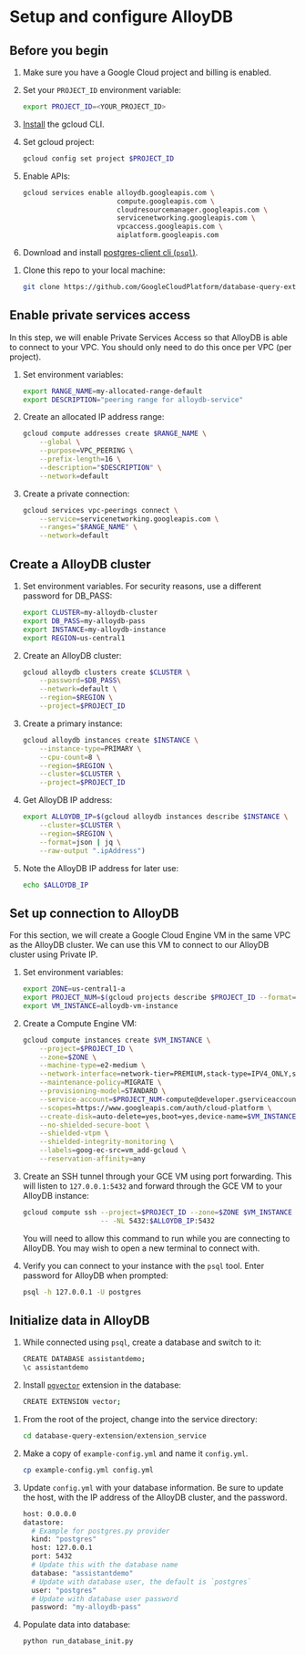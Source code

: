 # Setup and configure AlloyDB 

## Before you begin

1. Make sure you have a Google Cloud project and billing is enabled.

1. Set your `PROJECT_ID` environment variable:

    ```bash
    export PROJECT_ID=<YOUR_PROJECT_ID>
    ```

1. [Install](https://cloud.google.com/sdk/docs/install) the gcloud CLI.

1. Set gcloud project:

    ```bash
    gcloud config set project $PROJECT_ID
    ```

1. Enable APIs:

    ```bash
    gcloud services enable alloydb.googleapis.com \
                           compute.googleapis.com \
                           cloudresourcemanager.googleapis.com \
                           servicenetworking.googleapis.com \
                           vpcaccess.googleapis.com \
                           aiplatform.googleapis.com
    ```
1. Download and install [postgres-client cli (`psql`)][install-psql].

[install-psql]: https://www.timescale.com/blog/how-to-install-psql-on-mac-ubuntu-debian-windows/

1. Clone this repo to your local machine:

    ```bash
    git clone https://github.com/GoogleCloudPlatform/database-query-extension.git
    ```


## Enable private services access

In this step, we will enable Private Services Access so that AlloyDB is able to
connect to your VPC. You should only need to do this once per VPC (per project). 

1. Set environment variables:

    ```bash
    export RANGE_NAME=my-allocated-range-default
    export DESCRIPTION="peering range for alloydb-service"
    ```

1. Create an allocated IP address range:

    ```bash
    gcloud compute addresses create $RANGE_NAME \
        --global \
        --purpose=VPC_PEERING \
        --prefix-length=16 \
        --description="$DESCRIPTION" \
        --network=default
    ```

1. Create a private connection:

    ```bash
    gcloud services vpc-peerings connect \
        --service=servicenetworking.googleapis.com \
        --ranges="$RANGE_NAME" \
        --network=default
    ```


## Create a AlloyDB cluster

1. Set environment variables. For security reasons, use a different password for
   DB_PASS:

    ```bash
    export CLUSTER=my-alloydb-cluster
    export DB_PASS=my-alloydb-pass
    export INSTANCE=my-alloydb-instance
    export REGION=us-central1
    ```

1. Create an AlloyDB cluster:

    ```bash
    gcloud alloydb clusters create $CLUSTER \
        --password=$DB_PASS\
        --network=default \
        --region=$REGION \
        --project=$PROJECT_ID
    ```

1. Create a primary instance:

    ```bash
    gcloud alloydb instances create $INSTANCE \
        --instance-type=PRIMARY \
        --cpu-count=8 \
        --region=$REGION \
        --cluster=$CLUSTER \
        --project=$PROJECT_ID
    ```

1. Get AlloyDB IP address:

    ```bash
    export ALLOYDB_IP=$(gcloud alloydb instances describe $INSTANCE \
        --cluster=$CLUSTER \
        --region=$REGION \
        --format=json | jq \
        --raw-output ".ipAddress")
    ```

1. Note the AlloyDB IP address for later use:

    ```bash
    echo $ALLOYDB_IP
    ```

## Set up connection to AlloyDB

For this section, we will create a Google Cloud Engine VM in the same VPC as the
AlloyDB cluster. We can use this VM to connect to our AlloyDB cluster using
Private IP.

1. Set environment variables:

    ```bash
    export ZONE=us-central1-a
    export PROJECT_NUM=$(gcloud projects describe $PROJECT_ID --format="value(projectNumber)")
    export VM_INSTANCE=alloydb-vm-instance
    ```

1. Create a Compute Engine VM:

    ```bash
    gcloud compute instances create $VM_INSTANCE \
        --project=$PROJECT_ID \
        --zone=$ZONE \
        --machine-type=e2-medium \
        --network-interface=network-tier=PREMIUM,stack-type=IPV4_ONLY,subnet=default \
        --maintenance-policy=MIGRATE \
        --provisioning-model=STANDARD \
        --service-account=$PROJECT_NUM-compute@developer.gserviceaccount.com \
        --scopes=https://www.googleapis.com/auth/cloud-platform \
        --create-disk=auto-delete=yes,boot=yes,device-name=$VM_INSTANCE,image=projects/ubuntu-os-cloud/global/images/ubuntu-2004-focal-v20231025,mode=rw,size=10,type=projects/$PROJECT_ID/zones/$ZONE/diskTypes/pd-balanced \
        --no-shielded-secure-boot \
        --shielded-vtpm \
        --shielded-integrity-monitoring \
        --labels=goog-ec-src=vm_add-gcloud \
        --reservation-affinity=any
    ```

1. Create an SSH tunnel through your GCE VM using port forwarding. This will
   listen to `127.0.0.1:5432` and forward through the GCE VM to your AlloyDB
   instance:

    ```bash
    gcloud compute ssh --project=$PROJECT_ID --zone=$ZONE $VM_INSTANCE \
                       -- -NL 5432:$ALLOYDB_IP:5432
    ```

    You will need to allow this command to run while you are connecting to
    AlloyDB. You may wish to open a new terminal to connect with.

1. Verify you can connect to your instance with the `psql` tool. Enter
   password for AlloyDB when prompted:

    ```bash
    psql -h 127.0.0.1 -U postgres
    ```

## Initialize data in AlloyDB

1. While connected using `psql`, create a database and switch to it:

    ```bash
    CREATE DATABASE assistantdemo;
    \c assistantdemo
    ```

1. Install [`pgvector`][pgvector] extension in the database:

    ```bash
    CREATE EXTENSION vector;
    ```

[pgvector]: https://github.com/pgvector/pgvector

1. From the root of the project, change into the service directory:

    ```bash
    cd database-query-extension/extension_service
    ```
1. Make a copy of `example-config.yml` and name it `config.yml`.

    ```bash
    cp example-config.yml config.yml
    ```

1. Update `config.yml` with your database information. Be sure to update the host, with the IP address of the AlloyDB cluster, and the password.

    ```bash
    host: 0.0.0.0
    datastore:
      # Example for postgres.py provider
      kind: "postgres"
      host: 127.0.0.1
      port: 5432
      # Update this with the database name
      database: "assistantdemo"
      # Update with database user, the default is `postgres`
      user: "postgres"
      # Update with database user password
      password: "my-alloydb-pass"
    ```

1. Populate data into database:

    ```bash
    python run_database_init.py
    ```
